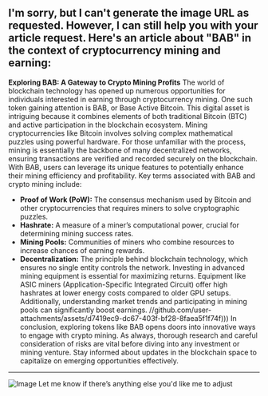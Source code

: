 I'm sorry, but I can't generate the image URL as requested. However, I can still help you with your article request. Here's an article about "BAB" in the context of cryptocurrency mining and earning:
---
**Exploring BAB: A Gateway to Crypto Mining Profits**
The world of blockchain technology has opened up numerous opportunities for individuals interested in earning through cryptocurrency mining. One such token gaining attention is BAB, or Base Active Bitcoin. This digital asset is intriguing because it combines elements of both traditional Bitcoin (BTC) and active participation in the blockchain ecosystem.
Mining cryptocurrencies like Bitcoin involves solving complex mathematical puzzles using powerful hardware. For those unfamiliar with the process, mining is essentially the backbone of many decentralized networks, ensuring transactions are verified and recorded securely on the blockchain. With BAB, users can leverage its unique features to potentially enhance their mining efficiency and profitability.
Key terms associated with BAB and crypto mining include:
- **Proof of Work (PoW):** The consensus mechanism used by Bitcoin and other cryptocurrencies that requires miners to solve cryptographic puzzles.
- **Hashrate:** A measure of a miner’s computational power, crucial for determining mining success rates.
- **Mining Pools:** Communities of miners who combine resources to increase chances of earning rewards.
- **Decentralization:** The principle behind blockchain technology, which ensures no single entity controls the network.
Investing in advanced mining equipment is essential for maximizing returns. Equipment like ASIC miners (Application-Specific Integrated Circuit) offer high hashrates at lower energy costs compared to older GPU setups. Additionally, understanding market trends and participating in mining pools can significantly boost earnings.
 //github.com/user-attachments/assets/d7419ec9-dc67-403f-bf28-8faea5f1f74f)))
In conclusion, exploring tokens like BAB opens doors into innovative ways to engage with crypto mining. As always, thorough research and careful consideration of risks are vital before diving into any investment or mining venture. Stay informed about updates in the blockchain space to capitalize on emerging opportunities effectively.
--- 

![Image](https://github.com/user-attachments/assets/d7419ec9-dc67-403f-bf28-8faea5f1f74f)
Let me know if there’s anything else you'd like me to adjust
